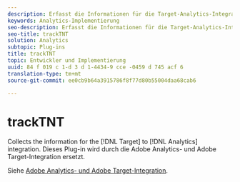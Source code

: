 ```yaml
---
description: Erfasst die Informationen für die Target-Analytics-Integration. Dieses Plug-in wird durch die Adobe Analytics- und Adobe Target-Integration ersetzt.
keywords: Analytics-Implementierung
seo-description: Erfasst die Informationen für die Target-Analytics-Integration. Dieses Plug-in wird durch die Adobe Analytics- und Adobe Target-Integration ersetzt.
seo-title: trackTNT
solution: Analytics
subtopic: Plug-ins
title: trackTNT
topic: Entwickler und Implementierung
uuid: 84 f 019 c 1-d 3 d 1-4434-9 cce -0459 d 745 acf 6
translation-type: tm+mt
source-git-commit: ee0cb9b64a3915786f8f77d80b55004daa68cab6

---
```



# trackTNT

Collects the information for the [!DNL Target] to [!DNL Analytics] integration. Dieses Plug-in wird durch die Adobe Analytics- und Adobe Target-Integration ersetzt.

Siehe [Adobe Analytics- und Adobe Target-Integration](https://marketing.adobe.com/resources/help/en_US/target/a4t/).
